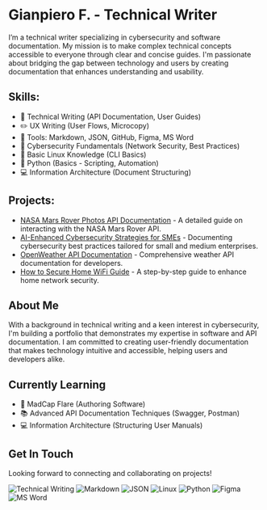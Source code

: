 
# Gianpiero F. - Technical Writer

I’m a technical writer specializing in cybersecurity and software documentation. My mission is to make complex technical concepts accessible to everyone through clear and concise guides. I'm passionate about bridging the gap between technology and users by creating documentation that enhances understanding and usability.

## Skills:
- 📝 Technical Writing (API Documentation, User Guides)
- ✏️ UX Writing (User Flows, Microcopy)
- 📄 Tools: Markdown, JSON, GitHub, Figma, MS Word
- 🔐 Cybersecurity Fundamentals (Network Security, Best Practices)
- 🐧 Basic Linux Knowledge (CLI Basics)
- 🐍 Python (Basics - Scripting, Automation)
- 💻 Information Architecture (Document Structuring)

## Projects:
- [NASA Mars Rover Photos API Documentation](https://github.com/GF-Technical/NASA-Mars-Rover-Photos-API-Documentation) - A detailed guide on interacting with the NASA Mars Rover API.
- [AI-Enhanced Cybersecurity Strategies for SMEs](https://github.com/GF-Technical/AI-Enhanced-Cybersecurity) - Documenting cybersecurity best practices tailored for small and medium enterprises.
- [OpenWeather API Documentation](https://github.com/GF-Technical/OpenWeather-API-DOC) - Comprehensive weather API documentation for developers.
- [How to Secure Home WiFi Guide](https://github.com/GF-Technical/How-To-Secure-Home-Wifi-Guide) - A step-by-step guide to enhance home network security.

## About Me
With a background in technical writing and a keen interest in cybersecurity, I'm building a portfolio that demonstrates my expertise in software and API documentation. I am committed to creating user-friendly documentation that makes technology intuitive and accessible, helping users and developers alike.

## Currently Learning
- 📘 MadCap Flare (Authoring Software)
- 📚 Advanced API Documentation Techniques (Swagger, Postman)
- 💻 Information Architecture (Structuring User Manuals)

## Get In Touch
Looking forward to connecting and collaborating on projects!

![Technical Writing](https://img.shields.io/badge/Skill-Technical%20Writing-blue)
![Markdown](https://img.shields.io/badge/Skill-Markdown-blue)
![JSON](https://img.shields.io/badge/Skill-JSON-blue)
![Linux](https://img.shields.io/badge/Skill-Linux-blue)
![Python](https://img.shields.io/badge/Skill-Python-blue)
![Figma](https://img.shields.io/badge/Skill-Figma-blue)
![MS Word](https://img.shields.io/badge/Skill-MS%20Word-blue)
